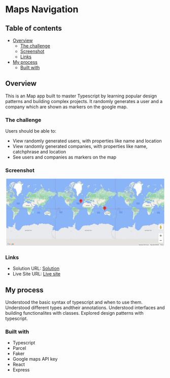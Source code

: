 # Maps Navigation

## Table of contents

- [Overview](#overview)
  - [The challenge](#the-challenge)
  - [Screenshot](#screenshot)
  - [Links](#links)
- [My process](#my-process)
  - [Built with](#built-with)

## Overview

This is an Map app built to master Typescript by learning popular design patterns and building complex projects. It randomly generates a user and a company which are shown as markers on the google map.

### The challenge

Users should be able to:

- View randomly generated users, with properties like name and location
- View randomly generated companies, with properties like name, catchphrase and location
- See users and companies as markers on the map

### Screenshot

![Screen](./Screenshot.png)

### Links

- Solution URL: [Solution](https://github.com/Maysummer/Map)
- Live Site URL: [Live site](https://maysummer.github.io/FAQ-accordion-card/)

## My process

Understood the basic syntax of typescript and when to use them.
Understood different types andtheir annotations.
Understood interfaces and building functionalites with classes.
Explored design patterns with typescript.

### Built with

- Typescript
- Parcel
- Faker
- Google maps API key
- React
- Express
